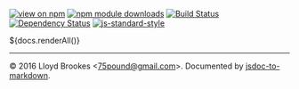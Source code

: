 [![view on npm](http://img.shields.io/npm/v/{{args.[0]}}.svg)](https://www.npmjs.org/package/{{args.[0]}})
[![npm module downloads](http://img.shields.io/npm/dt/{{args.[0]}}.svg)](https://www.npmjs.org/package/{{args.[0]}})
[![Build Status](https://travis-ci.org/75lb/{{args.[0]}}.svg?branch=master)](https://travis-ci.org/75lb/{{args.[0]}})
[![Dependency Status](https://david-dm.org/75lb/{{args.[0]}}.svg)](https://david-dm.org/75lb/{{args.[0]}})
[![js-standard-style](https://img.shields.io/badge/code%20style-standard-brightgreen.svg)](https://github.com/feross/standard)

${docs.renderAll()}

* * *

&copy; 2016 Lloyd Brookes \<75pound@gmail.com\>. Documented by [jsdoc-to-markdown](https://github.com/jsdoc2md/jsdoc-to-markdown).
